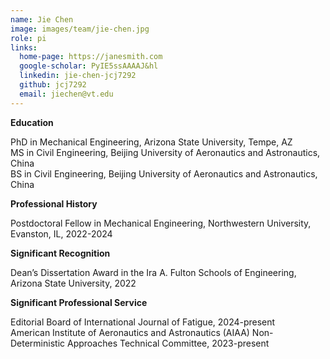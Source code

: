 ```yaml
---
name: Jie Chen
image: images/team/jie-chen.jpg
role: pi
links:
  home-page: https://janesmith.com
  google-scholar: PyIE5ssAAAAJ&hl
  linkedin: jie-chen-jcj7292
  github: jcj7292
  email: jiechen@vt.edu
---
```


**Education**

PhD in Mechanical Engineering, Arizona State University, Tempe, AZ <br>
MS in Civil Engineering, Beijing University of Aeronautics and Astronautics, China <br>
BS in Civil Engineering, Beijing University of Aeronautics and Astronautics, China

**Professional History**

Postdoctoral Fellow in Mechanical Engineering, Northwestern University, Evanston, IL, 2022-2024

**Significant Recognition**

Dean’s Dissertation Award in the Ira A. Fulton Schools of Engineering, Arizona State University, 2022

**Significant Professional Service**

Editorial Board of International Journal of Fatigue, 2024-present  <br>
American Institute of Aeronautics and Astronautics (AIAA) Non-Deterministic Approaches Technical Committee, 2023-present

